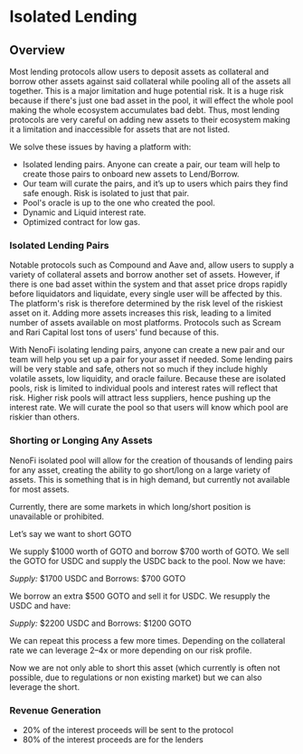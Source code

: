 # Isolated Lending

## Overview

Most lending protocols allow users to deposit assets as collateral and borrow other assets against said collateral while pooling all of the assets all together. This is a major limitation and huge potential risk. It is a huge risk because if there's just one bad asset in the pool, it will effect the whole pool making the whole ecosystem accumulates bad debt. Thus, most lending protocols are very careful on adding new assets to their ecosystem making it a limitation and inaccessible for assets that are not listed.

We solve these issues by having a platform with:

* Isolated lending pairs. Anyone can create a pair, our team will help to create those pairs to onboard new assets to Lend/Borrow.
* Our team will curate the pairs, and it’s up to users which pairs they find safe enough. Risk is isolated to just that pair.
* Pool's oracle is up to the one who created the pool.
* Dynamic and Liquid interest rate.
* Optimized contract for low gas.

### Isolated Lending Pairs[​](https://docs.sushi.com/docs/Developers/Kashi%20Lending/Overview#isolated-lending-pairs) <a href="#isolated-lending-pairs" id="isolated-lending-pairs"></a>

Notable protocols such as Compound and Aave and, allow users to supply a variety of collateral assets and borrow another set of assets. However, if there is one bad asset within the system and that asset price drops rapidly before liquidators and liquidate, every single user will be affected by this. The platform's risk is therefore determined by the risk level of the riskiest asset on it. Adding more assets increases this risk, leading to a limited number of assets available on most platforms. Protocols such as Scream and Rari Capital lost tons of users' fund because of this.

With NenoFi isolating lending pairs, anyone can create a new pair and our team will help you set up a pair for your asset if needed. Some lending pairs will be very stable and safe, others not so much if they include highly volatile assets, low liquidity, and oracle failure. Because these are isolated pools, risk is limited to individual pools and interest rates will reflect that risk. Higher risk pools will attract less suppliers, hence pushing up the interest rate. We will curate the pool so that users will know which pool are riskier than others.

### Shorting or Longing Any Assets[​](https://docs.sushi.com/docs/Developers/Kashi%20Lending/Overview#margin-shorting-any-token) <a href="#margin-shorting-any-token" id="margin-shorting-any-token"></a>

NenoFi isolated pool will allow for the creation of thousands of lending pairs for any asset, creating the ability to go short/long on a large variety of assets. This is something that is in high demand, but currently not available for most assets.

Currently, there are some markets in which long/short position is unavailable or prohibited.&#x20;

Let’s say we want to short GOTO

We supply $1000 worth of GOTO and borrow $700 worth of GOTO. We sell the GOTO for USDC and supply the USDC back to the pool. Now we have:

_Supply:_ $1700 USDC and Borrows: $700 GOTO

We borrow an extra $500 GOTO and sell it for USDC. We resupply the USDC and have:

_Supply:_ $2200 USDC and Borrows: $1200 GOTO

We can repeat this process a few more times. Depending on the collateral rate we can leverage 2–4x or more depending on our risk profile.

Now we are not only able to short this asset (which currently is often not possible, due to regulations or non existing market) but we can also leverage the short.&#x20;

### Revenue Generation[​](https://docs.sushi.com/docs/Developers/Kashi%20Lending/Overview#revenue-generation) <a href="#revenue-generation" id="revenue-generation"></a>

* 20% of the interest proceeds will be sent to the protocol
* 80% of the interest proceeds are for the lenders

